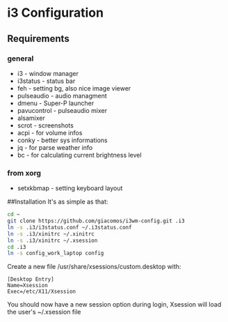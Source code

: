# i3 Configuration

## Requirements
### general
* i3 - window manager
* i3status - status bar
* feh - setting bg, also nice image viewer
* pulseaudio - audio managment
* dmenu - Super-P launcher
* pavucontrol - pulseaudio mixer
* alsamixer
* scrot - screenshots
* acpi - for volume infos
* conky - better sys informations
* jq - for parse weather info
* bc - for calculating current brightness level
### from xorg
* setxkbmap - setting keyboard layout


##Installation
It's as simple as that:

```bash
cd ~
git clone https://github.com/giacomos/i3wm-config.git .i3
ln -s .i3/i3status.conf ~/.i3status.conf
ln -s .i3/xinitrc ~/.xinitrc
ln -s .i3/xinitrc ~/.xsession
cd .i3
ln -s config_work_laptop config
```

Create a new file /usr/share/xsessions/custom.desktop with:
```
[Desktop Entry]
Name=Xsession
Exec=/etc/X11/Xsession
```
You should now have a new session option during login, Xsession will load the user's ~/.xsession file 

